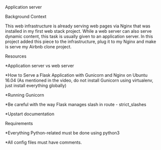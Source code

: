 Application server

Background Context


This web infrastructure is already serving web pages via Nginx that was installed in my first web stack project. While a web server can also serve dynamic content, this task is usually given to an application server. In this project added this piece to the infrastructure, plug it to my Nginx and make is serve my Airbnb clone project.

Resources

*Application server vs web server

*How to Serve a Flask Application with Gunicorn and Nginx on Ubuntu 16.04 (As mentioned in the video, do not install Gunicorn using virtualenv, just install everything globally)

*Running Gunicorn

*Be careful with the way Flask manages slash in route - strict_slashes

*Upstart documentation

Requirements

*Everything Python-related must be done using python3

*All config files must have comments.

